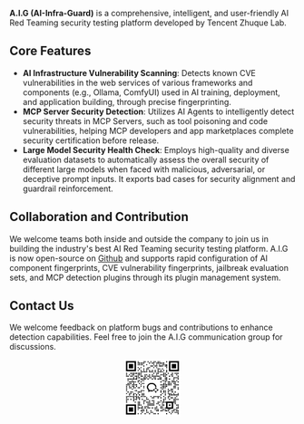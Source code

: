 **A.I.G (AI-Infra-Guard)** is a comprehensive, intelligent, and user-friendly AI Red Teaming security testing platform developed by Tencent Zhuque Lab.

## Core Features

- **AI Infrastructure Vulnerability Scanning**: Detects known CVE vulnerabilities in the web services of various frameworks and components (e.g., Ollama, ComfyUI) used in AI training, deployment, and application building, through precise fingerprinting.
- **MCP Server Security Detection**: Utilizes AI Agents to intelligently detect security threats in MCP Servers, such as tool poisoning and code vulnerabilities, helping MCP developers and app marketplaces complete security certification before release.
- **Large Model Security Health Check**: Employs high-quality and diverse evaluation datasets to automatically assess the overall security of different large models when faced with malicious, adversarial, or deceptive prompt inputs. It exports bad cases for security alignment and guardrail reinforcement.


## Collaboration and Contribution
We welcome teams both inside and outside the company to join us in building the industry's best AI Red Teaming security testing platform. A.I.G is now open-source on [Github](https://github.com/Tencent/AI-Infra-Guard) and supports rapid configuration of AI component fingerprints, CVE vulnerability fingerprints, jailbreak evaluation sets, and MCP detection plugins through its plugin management system.


## Contact Us

We welcome feedback on platform bugs and contributions to enhance detection capabilities. Feel free to join the A.I.G communication group for discussions.
<p align="center">
    <img alt="A.I.G Logo" width="20%" src="./assets/wechatgroup.png">
</p>